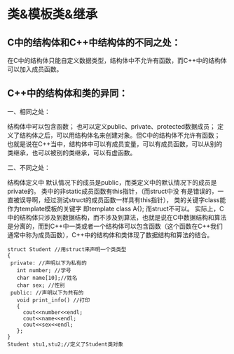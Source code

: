 # 类&模板类&继承
## C中的结构体和C++中结构体的不同之处：
在C中的结构体只能自定义数据类型，结构体中不允许有函数，而C++中的结构体可以加入成员函数。
 

## C++中的结构体和类的异同：

一、相同之处：

结构体中可以包含函数；
也可以定义public、private、protected数据成员；
定义了结构体之后，可以用结构体名来创建对象。但C中的结构体不允许有函数；             
也就是说在C++当中，结构体中可以有成员变量，可以有成员函数，可以从别的类继承，也可以被别的类继承，可以有虚函数。

二、不同之处：

结构体定义中 默认情况下的成员是public，而类定义中的默认情况下的成员是private的。
类中的非static成员函数有this指针，（而struct中没 有是错误的，一直被误导啊，经过测试struct的成员函数一样具有this指针），
类的关键字class能作为template模板的关键字 即template<class T> class A{}; 而struct不可以。
实际上，C中的结构体只涉及到数据结构，而不涉及到算法，也就是说在C中数据结构和算法是分离的，而到C++中一类或者一个结构体可以包含函数（这个函数在C++我们通常中称为成员函数），C++中的结构体和类体现了数据结构和算法的结合。 
 ```
struct Student //用struct来声明一个类类型 
{
  private: //声明以下为私有的 
    int number; //学号 
    char name[10];//姓名 
    char sex; //性别 
  public: //声明以下为共有的 
    void print_info() //打印 
    {
      cout<<number<<endl;
      cout<<name<<endl;
      cout<<sex<<endl;
    };
}
Student stu1,stu2;//定义了Student类对象
```
